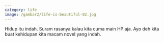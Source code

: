 ```yaml
---
category: life
image: /gambar2/life-is-beautiful-02.jpg
---
```


Hidup itu indah. Suram rasanya kalau kita cuma main HP aja. Ayo deh kita buat kehidupan kita macam novel yang indah.
